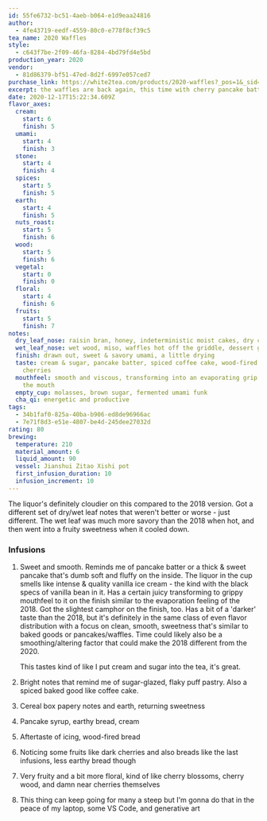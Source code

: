 ```yaml
---
id: 55fe6732-bc51-4aeb-b064-e1d9eaa24816
author:
  - 4fe43719-eedf-4559-80c0-e778f8cf39c5
tea_name: 2020 Waffles
style:
  - c643f7be-2f09-46fa-8284-4bd79fd4e5bd
production_year: 2020
vendor:
  - 81d86379-bf51-47ed-8d2f-6997e057ced7
purchase_link: https://white2tea.com/products/2020-waffles?_pos=1&_sid=201f812d7&_ss=r
excerpt: the waffles are back again, this time with cherry pancake batter
date: 2020-12-17T15:22:34.609Z
flavor_axes:
  cream:
    start: 6
    finish: 5
  umami:
    start: 4
    finish: 3
  stone:
    start: 4
    finish: 4
  spices:
    start: 5
    finish: 5
  earth:
    start: 4
    finish: 5
  nuts_roast:
    start: 5
    finish: 6
  wood:
    start: 5
    finish: 6
  vegetal:
    start: 0
    finish: 0
  floral:
    start: 4
    finish: 6
  fruits:
    start: 5
    finish: 7
notes:
  dry_leaf_nose: raisin bran, honey, indeterministic moist cakes, dry chocolate
  wet_leaf_nose: wet wood, miso, waffles hot off the griddle, dessert grapes raisinified
  finish: drawn out, sweet & savory umami, a little drying
  taste: cream & sugar, pancake batter, spiced coffee cake, wood-fired breads,
    cherries
  mouthfeel: smooth and viscous, transforming into an evaporating grip throughout
    the mouth
  empty_cup: molasses, brown sugar, fermented umami funk
  cha_qi: energetic and productive
tags:
  - 34b1faf0-825a-40ba-b906-ed8de96966ac
  - 7e71f8d3-e51e-4807-be4d-245dee27032d
rating: 80
brewing:
  temperature: 210
  material_amount: 6
  liquid_amount: 90
  vessel: Jianshui Zitao Xishi pot
  first_infusion_duration: 10
  infusion_increment: 10
---
```

The liquor's definitely cloudier on this compared to the 2018 version. Got a different set of dry/wet leaf notes that weren't better or worse - just different. The wet leaf was much more savory than the 2018 when hot, and then went into a fruity sweetness when it cooled down.

### Infusions

1. Sweet and smooth. Reminds me of pancake batter or a thick & sweet pancake that's dumb soft and fluffy on the inside. The liquor in the cup smells like intense & quality vanilla ice cream - the kind with the black specs of vanilla bean in it. Has a certain juicy transforming to grippy mouthfeel to it on the finish similar to the evaporation feeling of the 2018. Got the slightest camphor on the finish, too. Has a bit of a 'darker' taste than the 2018, but it's definitely in the same class of even flavor distribution with a focus on clean, smooth, sweetness that's similar to baked goods or pancakes/waffles. Time could likely also be a smoothing/altering factor that could make the 2018 different from the 2020. 

   This tastes kind of like I put cream and sugar into the tea, it's great.
2. Bright notes that remind me of sugar-glazed, flaky puff pastry. Also a spiced baked good like coffee cake.
3. Cereal box papery notes and earth, returning sweetness
4. Pancake syrup, earthy bread, cream
5. Aftertaste of icing, wood-fired bread
6. Noticing some fruits like dark cherries and also breads like the last infusions, less earthy bread though
7. Very fruity and a bit more floral, kind of like cherry blossoms, cherry wood, and damn near cherries themselves
8. This thing can keep going for many a steep but I'm gonna do that in the peace of my laptop, some VS Code, and generative art